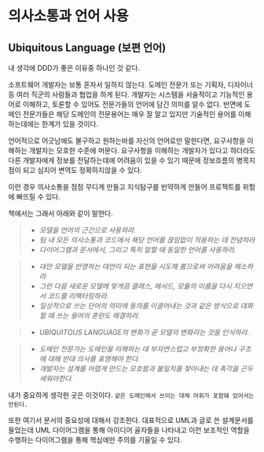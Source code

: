 # 의사소통과 언어 사용

## Ubiquitous Language (보편 언어)

내 생각에 DDD가 좋은 이유중 하나인 것 같다.

소프트웨어 개발자는 보통 혼자서 일하지 않는다. 도메인 전문가 또는 기획자, 디자이너 등 여러 직군의 사람들과 협업을 하게 된다.
개발자는 시스템을 서술적이고 기능적인 용어로 이해하고, 토론할 수 있어도 전문가들의 언어에 담긴 의미를 알수 없다.
반면에 도메인 전문가들은 해당 도메인의 전문용어는 매우 잘 알고 있지만 기술적인 용어를 이해하는데에는 한계가 있을 것이다.

언어적으로 어긋남에도 불구하고 원하는바를 자신의 언어로만 말한다면, 요구사항을 이해하는 개발자는 모호한 수준에 머문다. 
요구사항을 이해하는 개발자가 있다고 하더라도 다른 개발자에게 정보를 전달하는데에 어려움이 있을 수 있기 때문에 정보흐름의 병목지점이 되고 심지어 변역도 정확하지않을 수 있다.

이런 경우 의사소통을 점점 무디게 만들고 지식탐구를 빈약하게 만들어 프로젝트를 위험에 빠뜨릴 수 있다.

책에서는 그래서 아래와 같이 말한다.

> - *모델을 언어의 근간으로 사용하라.*
> - *팀 내 모든 의사소통과 코드에서 해당 언어를 끊임없이 적용하는 데 전념하라*
> - *다이어그램과 문서에서, 그리고 특히 말할 때 동일한 언어를 사용하라.*

> - *대안 모델을 반영하는 대안이 되는 표현을 시도해 봄으로써 어려움을 해소하라*
> - *그런 다음 새로운 모델에 맞게끔 클래스, 메서드, 모듈의 이름을 다시 지으면서 코드를 리팩터링하라.*
> - *일상적으로 쓰는 단어의 의미에 동의를 이끌어내는 것과 같은 방식으로 대화할 때 쓰는 용어의 혼란도 해결하라.*

> - *UBIQUITOUS LANGUAGE의 변화가 곧 모델의 변화라는 것을 인식하라.*

> - *도메인 전문가는 도메인을 이해하는 데 부자연스럽고 부정확한 용어나 구조에 대해 반대 의사를 표명해야 한다.*
> - *개발자는 설계를 어렵게 만드는 모호함과 불일치를 찾아내는 데 촉각을 곤두세워야한다.*

내가 중요하게 생각한 곳은 이것이다.
`같은 도메인에서 쓰이는 대체 어휘가 포함돼 있어서는 안된다.`

또한 여기서 문서의 중요성에 대해서 강조한다.
대표적으로 UML과 글로 쓴 설계문서를 들었는데 UML 다이어그램을 통해 아이디어 골자들을 나타내고 이런 보조적인 역할을 수행하는 다이어그램을 통해 핵심에만 주의를 기울일 수 있다.

